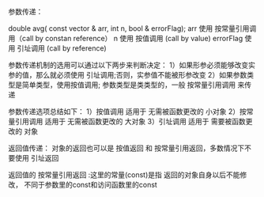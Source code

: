 参数传递：

double avg( const vector<int> & arr, int n, bool & errorFlag);
arr        使用 按常量引用调用（call by constan reference）
n          使用 按值调用 (call by value)
errorFlag  使用 引址调用 (call by reference) 

参数传递机制的选用可以通过以下两步来判断决定：
1）如果形参必须能够改变实参的值，那么就必须使用 引址调用;否则，实参值不能被形参改变
2）如果参数类型是简单类型，使用按值调用; 参数类型是类类型的，一般 按常量引用调用 来传递

参数传递选项总结如下：
1）按值调用        适用于 无需被函数更改的 小对象
2）按常量引用调用  适用于 无需被函数更改的 大对象
3）引址调用       适用于 需要被函数更改的 对象

返回值传递：
对象的返回也可以是 按值返回 和 按常量引用返回，多数情况下不要使用 引址返回

返回值的 按常量引用返回 :这里的常量(const)是指 返回的对象自身以后不能修改，
不同于参数里的const和访问函数里的const
